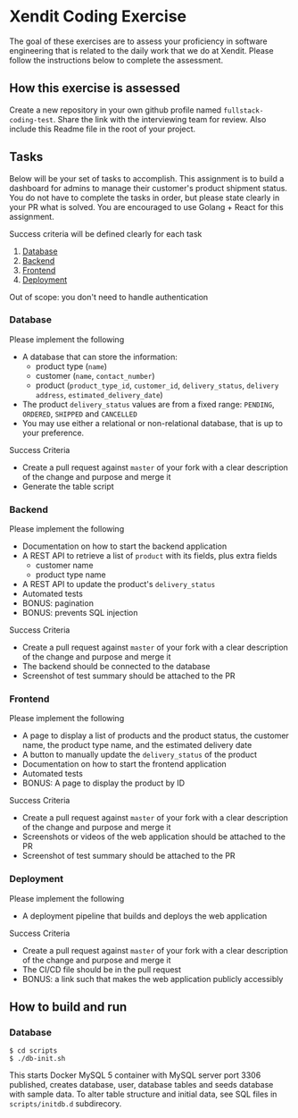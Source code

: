 # Xendit Coding Exercise

The goal of these exercises are to assess your proficiency in software engineering that is related to the daily work that we do at Xendit. Please follow the instructions below to complete the assessment.

## How this exercise is assessed

Create a new repository in your own github profile named `fullstack-coding-test`.
Share the link with the interviewing team for review.
Also include this Readme file in the root of your project.

## Tasks

Below will be your set of tasks to accomplish. This assignment is to build a dashboard for admins to manage their customer's product shipment status. You do not have to complete the tasks in order, but please state clearly in your PR what is solved. You are encouraged to use Golang + React for this assignment.

Success criteria will be defined clearly for each task

1. [Database](#database)
1. [Backend](#backend)
1. [Frontend](#frontend)
1. [Deployment](#deployment)

Out of scope: you don't need to handle authentication


### Database
Please implement the following
- A database that can store the information:
    - product type (`name`)
    - customer (`name`, `contact_number`)
    - product (`product_type_id`, `customer_id`, `delivery_status`, `delivery address`, `estimated_delivery_date`)
- The product `delivery_status` values are from a fixed range: `PENDING`, `ORDERED`, `SHIPPED` and `CANCELLED`
- You may use either a relational or non-relational database, that is up to your preference.

Success Criteria
- Create a pull request against `master` of your fork with a clear description of the change and purpose and merge it
- Generate the table script

### Backend
Please implement the following
- Documentation on how to start the backend application
- A REST API to retrieve a list of `product` with its fields, plus extra fields
    - customer name
    - product type name
- A REST API to update the product's `delivery_status`
- Automated tests
- BONUS: pagination
- BONUS: prevents SQL injection

Success Criteria
- Create a pull request against `master` of your fork with a clear description of the change and purpose and merge it
- The backend should be connected to the database
- Screenshot of test summary should be attached to the PR

### Frontend
Please implement the following
- A page to display a list of products and the product status, the customer name, the product type name, and the estimated delivery date
- A button to manually update the `delivery_status` of the product
- Documentation on how to start the frontend application
- Automated tests
- BONUS: A page to display the product by ID

Success Criteria
- Create a pull request against `master` of your fork with a clear description of the change and purpose and merge it
- Screenshots or videos of the web application should be attached to the PR
- Screenshot of test summary should be attached to the PR

### Deployment
Please implement the following
- A deployment pipeline that builds and deploys the web application

Success Criteria
- Create a pull request against `master` of your fork with a clear description of the change and purpose and merge it
- The CI/CD file should be in the pull request
- BONUS: a link such that makes the web application publicly accessibly

## How to build and run

### Database

```
$ cd scripts
$ ./db-init.sh
```

This starts Docker MySQL 5 container with MySQL server port 3306 published, creates database, user, database tables and seeds database with sample data. To alter table structure and initial data, see SQL files in `scripts/initdb.d` subdirecory.
